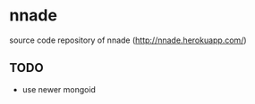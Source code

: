 # nnade

source code repository of nnade (http://nnade.herokuapp.com/)

## TODO

* use newer mongoid
